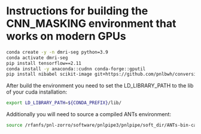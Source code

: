 # Instructions for building the CNN_MASKING environment that works on modern GPUs

```bash
conda create -y -n dmri-seg python=3.9
conda activate dmri-seg
pip install tensorflow==2.11
conda install -y anaconda::cudnn conda-forge::gputil
pip install nibabel scikit-image git+https://github.com/pnlbwh/conversion.git
```

After build the environment you need to set the LD_LIBRARY_PATH to the lib of your cuda installation:

```bash
export LD_LIBRARY_PATH=${CONDA_PREFIX}/lib/
```

Additionally you will need to source a compiled ANTs environment:

```bash
source /rfanfs/pnl-zorro/software/pnlpipe3/pnlpipe/soft_dir/ANTs-bin-ca32228/env.sh
```
